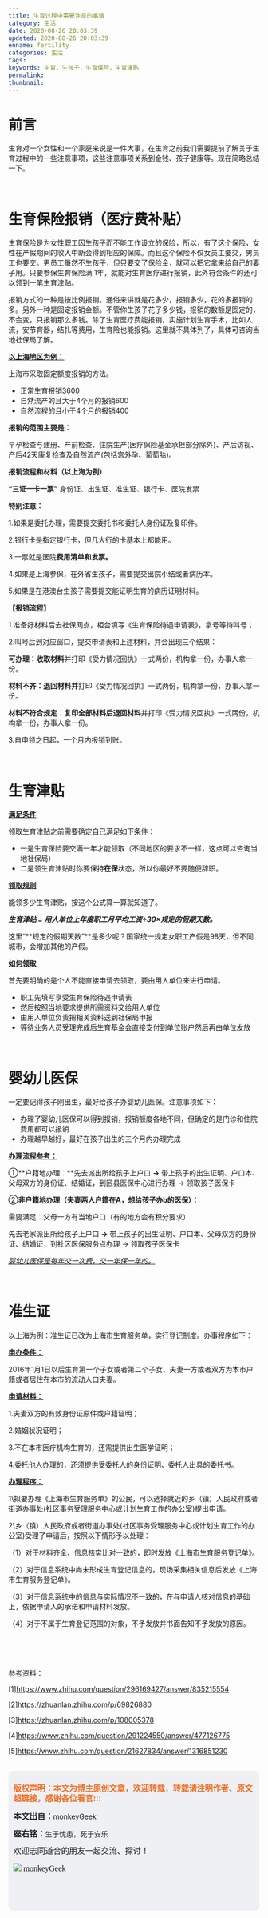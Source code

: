 ```yaml
---
title: 生育过程中需要注意的事情
category: 生活
date: 2020-08-26 20:03:39
updated: 2020-08-26 20:03:39
enname: fertility
categories: 生活
tags:
keywords: 生育，生孩子，生育保险，生育津贴
permalink:
thumbnail:
---
```


# 前言

生育对一个女性和一个家庭来说是一件大事，在生育之前我们需要提前了解关于生育过程中的一些注意事项，这些注意事项关系到金钱、孩子健康等。现在简略总结一下。<!--more-->

</br>

# 生育保险报销（医疗费补贴）

生育保险是为女性职工因生孩子而不能工作设立的保险，所以，有了这个保险，女性在产假期间的收入中断会得到相应的保障。而且这个保险不仅女员工要交，男员工也要交。男员工虽然不生孩子，但只要交了保险金，就可以把它拿来给自己的妻子用。只要参保生育保险满 1年，就能对生育医疗进行报销，此外符合条件的还可以领到一笔生育津贴。

报销方式的一种是按比例报销。通俗来讲就是花多少，报销多少，花的多报销的多。另外一种是固定报销金额。不管你生孩子花了多少钱，报销的数额是固定的，不会变，只报销那么多钱。除了生育医疗费能报销，实施计划生育手术，比如人流，安节育器，结扎等费用，生育险也能报销。这里就不具体列了，具体可咨询当地社保局了解。



**<u>以上海地区为例：</u>**

上海市采取固定额度报销的方法。

- 正常生育报销3600
- 自然流产的且大于4个月的报销600
- 自然流程的且小于4个月的报销400



**报销的范围主要是：**

早孕检查与建册、产前检查、住院生产(医疗保险基金承担部分除外)、产后访视、产后42天康复检查及自然流产(包括宫外孕、葡萄胎)。



**报销流程和材料（以上海为例）**

**“三证一卡一票”**   身份证、出生证、准生证、银行卡、医院发票



**特别注意：**

1.如果是委托办理，需要提交委托书和委托人身份证及复印件。

2.银行卡是指定银行卡，但几大行的卡基本上都能用。

3.一票就是医院**费用清单和发票。**

4.如果是上海参保，在外省生孩子，需要提交出院小结或者病历本。

5.如果是在港澳台生孩子需要提交能证明生育的病历证明材料。



**【报销流程】**

1.准备好材料后去社保网点，柜台填写《生育保险待遇申请表》，拿号等待叫号；

2.叫号后到对应窗口，提交申请表和上述材料，并会出现三个结果：

**可办理：收取材料**并打印《受力情况回执》一式两份，机构拿一份，办事人拿一份。

**材料不齐：退回材料并**打印《受力情况回执》一式两份，机构拿一份，办事人拿一份。

**材料不符合规定：复印全部材料后退回材料**并打印《受力情况回执》一式两份，机构拿一份，办事人拿一份。

3.自申领之日起，一个月内报销到账。



</br>

# 生育津贴

**<u>满足条件</u>**

领取生育津贴之前需要确定自己满足如下条件：

- 一是生育保险要交满一年才能领取（不同地区的要求不一样，这点可以咨询当地社保局）
- 二是领生育津贴时你要保持**在保**状态，所以你最好不要随便辞职。



**<u>领取规则</u>**

能领多少生育津贴，按这个公式算一算就知道了。

***生育津贴 = 用人单位上年度职工月平均工资÷30×规定的假期天数。***

这里“**规定的假期天数”**是多少呢？国家统一规定女职工产假是98天，但不同城市，会增加其他的产假。



**<u>如何领取</u>**

首先要明确的是个人不能直接申请去领取，要由用人单位来进行申请。

- 职工先填写享受生育保险待遇申请表
- 然后按照当地要求提供所需资料交给用人单位
- 由用人单位负责把相关资料送到社保局申报
- 等待业务人员受理完成后生育基金会直接支付到单位账户然后再由单位发放



</br>

# 婴幼儿医保

一定要记得孩子刚出生，最好给孩子办婴幼儿医保。注意事项如下：

- 办理了婴幼儿医保可以得到报销，报销额度各地不同，但确定的是门诊和住院费用都可以报销
- 办理越早越好，最好在孩子出生的三个月内办理完成



**<u>办理流程参考：</u>**

①**户籍地办理：**先去派出所给孩子上户口 **→** 带上孩子的出生证明、户口本、父母双方的身份证、结婚证，到区县医保中心进行办理 → 领取孩子医保卡

②**非户籍地办理（夫妻两人户籍在A，想给孩子办b的医保）：**

需要满足：父母一方有当地户口（有的地方会有积分要求）

先去老家派出所给孩子上户口 **→** 带上孩子的出生证明、户口本、父母双方的身份证、结婚证，到社区医保服务点办理 → 领取孩子医保卡

*<u>婴幼儿医保是每年交一次费，交一年保一年的。</u>*

</br>

# 准生证

以上海为例：准生证已改为上海市生育服务单，实行登记制度。办事程序如下：

**<u>申办条件：</u>**

2016年1月1日以后生育第一个子女或者第二个子女、夫妻一方或者双方为本市户籍或者居住在本市的流动人口夫妻。



**<u>申请材料：</u>**

1.夫妻双方的有效身份证原件或户籍证明；

2.婚姻状况证明；

3.不在本市医疗机构生育的，还需提供出生医学证明；

4.委托他人办理的，还须提供受委托人的身份证明、委托人出具的委托书。



**<u>办理程序：</u>**

1\拟要办理《上海市生育服务单》的公民，可以选择就近的乡（镇）人民政府或者街道办事处(社区事务受理服务中心或计划生育工作的办公室)提出申请。

2\乡（镇）人民政府或者街道办事处(社区事务受理服务中心或计划生育工作的办公室)受理了申请后，按照以下情形予以处理：

（1）对于材料齐全、信息核实比对一致的，即时发放《上海市生育服务登记单》。

（2）对于信息系统中尚未形成生育登记信息的，现场采集相关信息后发放《上海市生育服务登记单》。

（3）对于信息系统中的信息与实际情况不一致的，在与申请人核对信息的基础上，依据申请人的承诺和申请材料发放。

（4）对于不属于生育登记范围的对象，不予发放并书面告知不予发放的原因。



</br>

</br>

</br>

参考资料：

[1]https://www.zhihu.com/question/296169427/answer/835215554

[2]https://zhuanlan.zhihu.com/p/69826880

[3]https://zhuanlan.zhihu.com/p/108005378

[4]https://www.zhihu.com/question/291224550/answer/477126775

[5]https://www.zhihu.com/question/21627834/answer/1316851230

</br>

<script>
var _hmt = _hmt || [];
(function() {
  var hm = document.createElement("script");
  hm.src = "https://hm.baidu.com/hm.js?2f798e6b269c8a40f12bef25d7f1876d";
  var s = document.getElementsByTagName("script")[0]; 
  s.parentNode.insertBefore(hm, s);
})();
</script>

<div style="height:260px; background-color:rgb(238,240,244); padding:10px;border-radius:10px;">
    <p style="color:#f36c21;font:bold 16px/20px 'kaiTi';">
      版权声明：本文为博主原创文章，欢迎转载，转载请注明作者、原文超链接，感谢各位看官!!!
    </p>
    <p>
      <span style="font:bold 16px/20px 'kaiTi';">本文出自：</span><a href="https://monkeyGeek369.github.io">monkeyGeek</a> 
    </p>
    <p>
      <span style="font:bold 16px/20px 'kaiTi';">座右铭：</span><span>生于忧患，死于安乐</span> 
    </p>
    <p>
      <span style="font:16px/20px 'kaiTi';">欢迎志同道合的朋友一起交流、探讨！</span> 
    </p>
    <img style="height:auto; width:auto;flot:left;" src="../../../../image/monkey64.png" /><span style="font:16px/20px 'kaiTi';flot:left;">   monkeyGeek</span>



